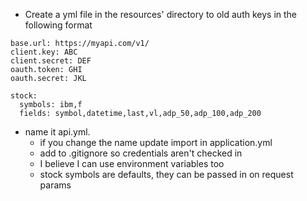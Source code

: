 - Create a yml file in the resources' directory to old auth keys
in the following format

````
base.url: https://myapi.com/v1/
client.key: ABC
client.secret: DEF
oauth.token: GHI
oauth.secret: JKL

stock:
  symbols: ibm,f
  fields: symbol,datetime,last,vl,adp_50,adp_100,adp_200
````

- name it api.yml.
  - if you change the name update import in application.yml
  - add to .gitignore so credentials aren't checked in
  - I believe I can use environment variables too
  - stock symbols are defaults, they can be passed in on request params



